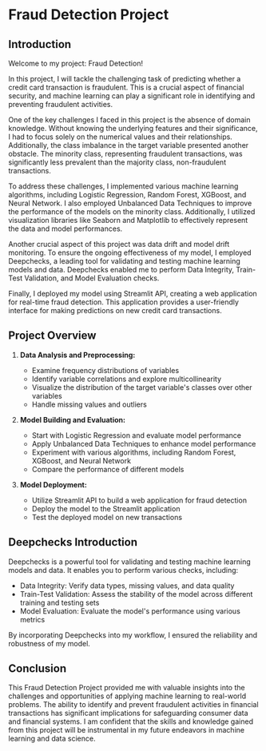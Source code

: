 # Fraud Detection Project

## Introduction

Welcome to my project: Fraud Detection!

In this project, I will tackle the challenging task of predicting whether a credit card transaction is fraudulent. This is a crucial aspect of financial security, and machine learning can play a significant role in identifying and preventing fraudulent activities.

One of the key challenges I faced in this project is the absence of domain knowledge. Without knowing the underlying features and their significance, I had to focus solely on the numerical values and their relationships. Additionally, the class imbalance in the target variable presented another obstacle. The minority class, representing fraudulent transactions, was significantly less prevalent than the majority class, non-fraudulent transactions.

To address these challenges, I implemented various machine learning algorithms, including Logistic Regression, Random Forest, XGBoost, and Neural Network. I also employed Unbalanced Data Techniques to improve the performance of the models on the minority class. Additionally, I utilized visualization libraries like Seaborn and Matplotlib to effectively represent the data and model performances.

Another crucial aspect of this project was data drift and model drift monitoring. To ensure the ongoing effectiveness of my model, I employed Deepchecks, a leading tool for validating and testing machine learning models and data. Deepchecks enabled me to perform Data Integrity, Train-Test Validation, and Model Evaluation checks.

Finally, I deployed my model using Streamlit API, creating a web application for real-time fraud detection. This application provides a user-friendly interface for making predictions on new credit card transactions.

## Project Overview

1. **Data Analysis and Preprocessing:**
   * Examine frequency distributions of variables
   * Identify variable correlations and explore multicollinearity
   * Visualize the distribution of the target variable's classes over other variables
   * Handle missing values and outliers

2. **Model Building and Evaluation:**
   * Start with Logistic Regression and evaluate model performance
   * Apply Unbalanced Data Techniques to enhance model performance
   * Experiment with various algorithms, including Random Forest, XGBoost, and Neural Network
   * Compare the performance of different models

3. **Model Deployment:**
   * Utilize Streamlit API to build a web application for fraud detection
   * Deploy the model to the Streamlit application
   * Test the deployed model on new transactions

## Deepchecks Introduction

Deepchecks is a powerful tool for validating and testing machine learning models and data. It enables you to perform various checks, including:

* Data Integrity: Verify data types, missing values, and data quality
* Train-Test Validation: Assess the stability of the model across different training and testing sets
* Model Evaluation: Evaluate the model's performance using various metrics

By incorporating Deepchecks into my workflow, I ensured the reliability and robustness of my model.

## Conclusion

This Fraud Detection Project provided me with valuable insights into the challenges and opportunities of applying machine learning to real-world problems. The ability to identify and prevent fraudulent activities in financial transactions has significant implications for safeguarding consumer data and financial systems. I am confident that the skills and knowledge gained from this project will be instrumental in my future endeavors in machine learning and data science.
